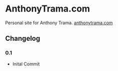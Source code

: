 # AnthonyTrama.com

Personal site for Anthony Trama. <a href="anthonytrama.com">anthonytrama.com</a>

## Changelog
### 0.1
- Inital Commit
